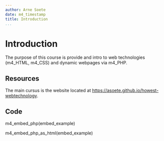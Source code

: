 ```yaml
---
author: Arne Soete
date: m4_timestamp
title: Introduction
...
```


# Introduction

The purpose of this course is provide and intro to web technologies (m4_HTML, m4_CSS)
and dynamic webpages via m4_PHP.

## Resources

The main cursus is the website located at <https://asoete.github.io/howest-webtechnology>.

## Code

m4_embed_php(embed_example)

m4_embed_php_as_html(embed_example)

